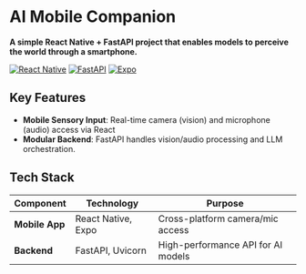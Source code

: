 # AI Mobile Companion

**A simple React Native + FastAPI project that enables models to perceive the world through a smartphone.**

[![React Native](https://img.shields.io/badge/React_Native-20232A?style=for-the-badge&logo=react&logoColor=61DAFB)](https://reactnative.dev/)
[![FastAPI](https://img.shields.io/badge/FastAPI-009688?style=for-the-badge&logo=fastapi&logoColor=white)](https://fastapi.tiangolo.com/)
[![Expo](https://img.shields.io/badge/Expo-000020?style=for-the-badge&logo=expo&logoColor=white)](https://expo.dev/)

## Key Features

- **Mobile Sensory Input**: Real-time camera (vision) and microphone (audio) access via React 
- **Modular Backend**: FastAPI handles vision/audio processing and LLM orchestration.


## Tech Stack

|Component     |Technology        |Purpose                           |
|--------------|------------------|----------------------------------|
|**Mobile App**|React Native, Expo|Cross-platform camera/mic access  |
|**Backend**   |FastAPI, Uvicorn  |High-performance API for AI models|